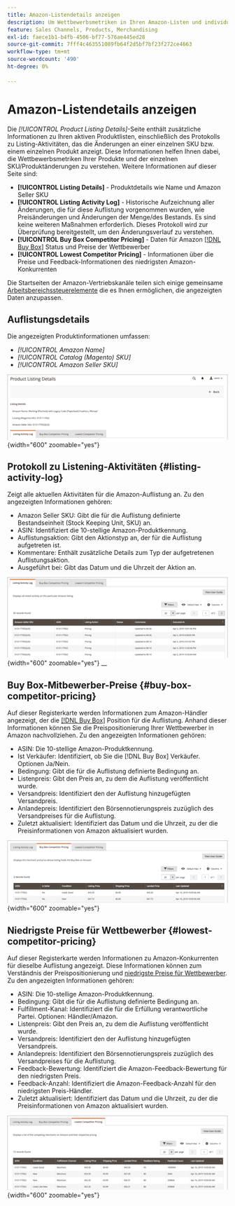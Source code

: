 ```yaml
---
title: Amazon-Listendetails anzeigen
description: Um Wettbewerbsmetriken in Ihren Amazon-Listen und individuellen SKU-/Produktänderungen zu verstehen, lesen Sie die Seite Produktlistendetails .
feature: Sales Channels, Products, Merchandising
exl-id: faece1b1-b4fb-4506-bf77-576ae445ed28
source-git-commit: 7fff4c463551089fb64f2d5bf7bf23f272ce4663
workflow-type: tm+mt
source-wordcount: '490'
ht-degree: 0%

---
```


# Amazon-Listendetails anzeigen

Die _[!UICONTROL Product Listing Details]_-Seite enthält zusätzliche Informationen zu Ihren aktiven Produktlisten, einschließlich des Protokolls zu Listing-Aktivitäten, das die Änderungen an einer einzelnen SKU bzw. einem einzelnen Produkt anzeigt. Diese Informationen helfen Ihnen dabei, die Wettbewerbsmetriken Ihrer Produkte und der einzelnen SKU/Produktänderungen zu verstehen. Weitere Informationen auf dieser Seite sind:

- **[!UICONTROL Listing Details]** - Produktdetails wie Name und Amazon Seller SKU
- **[!UICONTROL Listing Activity Log]** - Historische Aufzeichnung aller Änderungen, die für diese Auflistung vorgenommen wurden, wie Preisänderungen und Änderungen der Menge/des Bestands. Es sind keine weiteren Maßnahmen erforderlich. Dieses Protokoll wird zur Überprüfung bereitgestellt, um den Änderungsverlauf zu verstehen.
- **[!UICONTROL Buy Box Competitor Pricing]** - Daten für Amazon [[!DNL Buy Box]](./buy-box-competitor-pricing.md) Status und Preise der Wettbewerber
- **[!UICONTROL Lowest Competitor Pricing]** - Informationen über die Preise und Feedback-Informationen des niedrigsten Amazon-Konkurrenten

Die Startseiten der Amazon-Vertriebskanäle teilen sich einige gemeinsame [Arbeitsbereichssteuerelemente](./workspace-controls.md) die es Ihnen ermöglichen, die angezeigten Daten anzupassen.

## Auflistungsdetails

Die angezeigten Produktinformationen umfassen:

- _[!UICONTROL Amazon Name]_
- _[!UICONTROL Catalog (Magento) SKU]_
- _[!UICONTROL Amazon Seller SKU]_

![Auflistungsdetails](assets/amazon-product-listing-details.png){width="600" zoomable="yes"}

## Protokoll zu Listening-Aktivitäten {#listing-activity-log}

Zeigt alle aktuellen Aktivitäten für die Amazon-Auflistung an. Zu den angezeigten Informationen gehören:

- Amazon Seller SKU: Gibt die für die Auflistung definierte Bestandseinheit (Stock Keeping Unit, SKU) an.
- ASIN: Identifiziert die 10-stellige Amazon-Produktkennung.
- Auflistungsaktion: Gibt den Aktionstyp an, der für die Auflistung aufgetreten ist.
- Kommentare: Enthält zusätzliche Details zum Typ der aufgetretenen Auflistungsaktion.
- Ausgeführt bei: Gibt das Datum und die Uhrzeit der Aktion an.

![Produktlistendetails - Protokoll zu Listening-Aktivitäten](assets/amazon-listing-activity-log.png){width="600" zoomable="yes"}
__

## Buy Box-Mitbewerber-Preise {#buy-box-competitor-pricing}

Auf dieser Registerkarte werden Informationen zum Amazon-Händler angezeigt, der die [[!DNL Buy Box]](./buy-box-competitor-pricing.md) Position für die Auflistung. Anhand dieser Informationen können Sie die Preispositionierung Ihrer Wettbewerber in Amazon nachvollziehen. Zu den angezeigten Informationen gehören:

- ASIN: Die 10-stellige Amazon-Produktkennung.
- Ist Verkäufer: Identifiziert, ob Sie die [!DNL Buy Box] Verkäufer. Optionen Ja/Nein.
- Bedingung: Gibt die für die Auflistung definierte Bedingung an.
- Listenpreis: Gibt den Preis an, zu dem die Auflistung veröffentlicht wurde.
- Versandpreis: Identifiziert den der Auflistung hinzugefügten Versandpreis.
- Anlandepreis: Identifiziert den Börsennotierungspreis zuzüglich des Versandpreises für die Auflistung.
- Zuletzt aktualisiert: Identifiziert das Datum und die Uhrzeit, zu der die Preisinformationen von Amazon aktualisiert wurden.

![Details zur Produktliste: Buy Box-Mitbewerber-Preise](assets/amazon-listing-details-buy-box-2.png){width="600" zoomable="yes"}

## Niedrigste Preise für Wettbewerber {#lowest-competitor-pricing}

Auf dieser Registerkarte werden Informationen zu Amazon-Konkurrenten für dieselbe Auflistung angezeigt. Diese Informationen können zum Verständnis der Preispositionierung und [niedrigste Preise für Wettbewerber](./lowest-competitor-pricing.md). Zu den angezeigten Informationen gehören:

- ASIN: Die 10-stellige Amazon-Produktkennung.
- Bedingung: Gibt die für die Auflistung definierte Bedingung an.
- Fulfillment-Kanal: Identifiziert die für die Erfüllung verantwortliche Partei. Optionen: Händler/Amazon.
- Listenpreis: Gibt den Preis an, zu dem die Auflistung veröffentlicht wurde.
- Versandpreis: Identifiziert den der Auflistung hinzugefügten Versandpreis.
- Anlandepreis: Identifiziert den Börsennotierungspreis zuzüglich des Versandpreises für die Auflistung.
- Feedback-Bewertung: Identifiziert die Amazon-Feedback-Bewertung für den niedrigsten Preis.
- Feedback-Anzahl: Identifiziert die Amazon-Feedback-Anzahl für den niedrigsten Preis-Händler.
- Zuletzt aktualisiert: Identifiziert das Datum und die Uhrzeit, zu der die Preisinformationen von Amazon aktualisiert wurden.

![Details zur Produktliste - niedrigste Preise für Wettbewerber](assets/amazon-listing-details-lowest-comp.png){width="600" zoomable="yes"}
